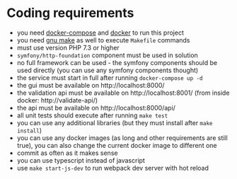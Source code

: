 
Coding requirements
==

* you need [docker-compose](https://docs.docker.com/compose/install/) and [docker](https://docs.docker.com/engine/install/) to run this project
* you need [gnu make](https://www.gnu.org/software/make/) as well to execute `Makefile` commands 
* must use version PHP 7.3 or higher
* `symfony/http-foundation` component must be used in solution 
* no full framework can be used - the symfony components should be used directly (you can use any symfony components thought)
* the service must start in full after running `docker-compose up -d` 
* the gui must be available on http://localhost:8000/
* the validation api must be available on http://localhost:8001/ (from inside docker: http://validate-api/)
* the api must be available on http://localhost:8000/api/
* all unit tests should execute after running `make test`
* you can use any additional libraries (but they must install after `make install`)
* you can use any docker images (as long and other requirements are still true), 
you can also change the current docker image to different one
* commit as often as it makes sense 
* you can use typescript instead of javascript
* use `make start-js-dev` to run webpack dev server with hot reload